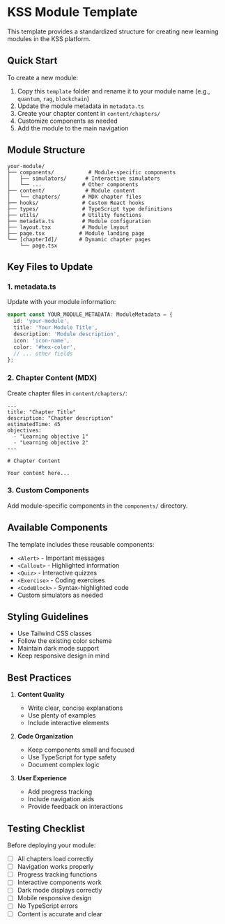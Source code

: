 # KSS Module Template

This template provides a standardized structure for creating new learning modules in the KSS platform.

## Quick Start

To create a new module:

1. Copy this `template` folder and rename it to your module name (e.g., `quantum`, `rag`, `blockchain`)
2. Update the module metadata in `metadata.ts`
3. Create your chapter content in `content/chapters/`
4. Customize components as needed
5. Add the module to the main navigation

## Module Structure

```
your-module/
├── components/           # Module-specific components
│   ├── simulators/      # Interactive simulators
│   └── ...             # Other components
├── content/             # Module content
│   └── chapters/       # MDX chapter files
├── hooks/              # Custom React hooks
├── types/              # TypeScript type definitions
├── utils/              # Utility functions
├── metadata.ts         # Module configuration
├── layout.tsx          # Module layout
├── page.tsx           # Module landing page
└── [chapterId]/       # Dynamic chapter pages
    └── page.tsx
```

## Key Files to Update

### 1. metadata.ts

Update with your module information:

```typescript
export const YOUR_MODULE_METADATA: ModuleMetadata = {
  id: 'your-module',
  title: 'Your Module Title',
  description: 'Module description',
  icon: 'icon-name',
  color: '#hex-color',
  // ... other fields
};
```

### 2. Chapter Content (MDX)

Create chapter files in `content/chapters/`:

```mdx
---
title: "Chapter Title"
description: "Chapter description"
estimatedTime: 45
objectives:
  - "Learning objective 1"
  - "Learning objective 2"
---

# Chapter Content

Your content here...
```

### 3. Custom Components

Add module-specific components in the `components/` directory.

## Available Components

The template includes these reusable components:

- `<Alert>` - Important messages
- `<Callout>` - Highlighted information
- `<Quiz>` - Interactive quizzes
- `<Exercise>` - Coding exercises
- `<CodeBlock>` - Syntax-highlighted code
- Custom simulators as needed

## Styling Guidelines

- Use Tailwind CSS classes
- Follow the existing color scheme
- Maintain dark mode support
- Keep responsive design in mind

## Best Practices

1. **Content Quality**
   - Write clear, concise explanations
   - Use plenty of examples
   - Include interactive elements

2. **Code Organization**
   - Keep components small and focused
   - Use TypeScript for type safety
   - Document complex logic

3. **User Experience**
   - Add progress tracking
   - Include navigation aids
   - Provide feedback on interactions

## Testing Checklist

Before deploying your module:

- [ ] All chapters load correctly
- [ ] Navigation works properly
- [ ] Progress tracking functions
- [ ] Interactive components work
- [ ] Dark mode displays correctly
- [ ] Mobile responsive design
- [ ] No TypeScript errors
- [ ] Content is accurate and clear